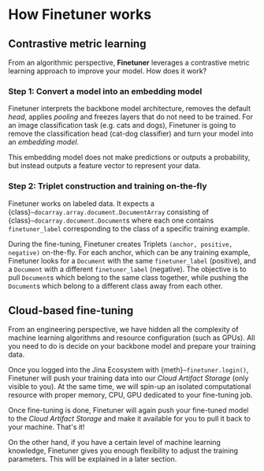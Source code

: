 # How Finetuner works

## Contrastive metric learning

From an algorithmic perspective,
**Finetuner** leverages a contrastive metric learning approach to improve your model.
How does it work?

### Step 1: Convert a model into an embedding model

Finetuner interprets the backbone model architecture,
removes the default *head*, applies *pooling* and freezes layers that do not need to be trained.
For an image classification task (e.g. cats and dogs),
Finetuner is going to remove the classification head (cat-dog classifier) and turn your model into an *embedding model*.

This embedding model does not make predictions or outputs a probability,
but instead outputs a feature vector to represent your data.

### Step 2: Triplet construction and training on-the-fly

Finetuner works on labeled data.
It expects a {class}`~docarray.array.document.DocumentArray` consisting of {class}`~docarray.document.Document`s where each one contains `finetuner_label` corresponding to the class of a specific training example.

During the fine-tuning, Finetuner creates Triplets `(anchor, positive, negative)` on-the-fly.
For each anchor,
which can be any training example,
Finetuner looks for a `Document` with the same `finetuner_label` (positive),
and a `Document` with a different `finetuner_label` (negative).
The objective is to pull `Document`s which belong to the same class together,
while pushing the `Document`s which belong to a different class away from each other.


## Cloud-based fine-tuning

From an engineering perspective,
we have hidden all the complexity of machine learning algorithms and resource configuration (such as GPUs).
All you need to do is decide on your backbone model and prepare your training data.

Once you logged into the Jina Ecosystem with {meth}`~finetuner.login()`, 
Finetuner will push your training data into our *Cloud Artifact Storage* (only visible to you).
At the same time, we will spin-up an isolated computational resource
with proper memory, CPU, GPU dedicated to your fine-tuning job.

Once fine-tuning is done, Finetuner will again push your fine-tuned model to the *Cloud Artifact Storage*
and make it available for you to pull it back to your machine.
That's it!

On the other hand,
if you have a certain level of machine learning knowledge,
Finetuner gives you enough flexibility to adjust the training parameters.
This will be explained in a later section.
